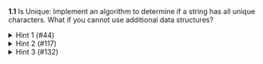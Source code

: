 **1.1** Is Unique: Implement an algorithm to determine if a string has all unique characters. What if you
cannot use additional data structures?

<details>
<summary>Hint 1 (#44)</summary>

<p>Try a hash table.</p>
</details>  

<details>
<summary>Hint 2 (#117)</summary>

<p>Could a bit vector be useful?</p>
</details>  

<details>
<summary>Hint 3 (#132)</summary>

<p>Can you solve it in O(N log N) time? What might a solution like that look like?</p>
</details>  